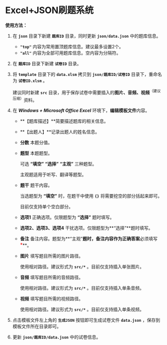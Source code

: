 # Excel+JSON刷题系统

**使用方法：**

1. 在 **`json`** 目录下新建 **`题库ID`** 目录，同时更新 **`json/data.json`** 中的题库信息。

   - **`"top"`** 内容为常用置顶题库信息。建议最多设置2个。
   - **`"all"`** 内容为全部可用题库信息。空内容为分隔符。

2. 在 **`题库ID`** 目录下新建 **`试卷ID`** 目录。

3. 将 **`template`** 目录下的 **`data.xlsm`** 拷贝到 **`json/题库ID/试卷ID`** 目录下，重命名为 **`试卷ID.xlsm`** 。

   建议同时新建 **`src`** 目录，用于保存试卷中需要插入的**图片、音频、视频**<sup>（建议压缩）</sup>资料。

4. 在 ***Windows + Microsoft Office Excel*** 环境下，**编辑模板文件**内容。

   - **【题库描述】**简要描述题库的相关信息。

   - **【出题人】**记录出题人的姓名信息。

   - **分数** 本题分值。

   - **题型** 本题题型。

     可选 **“填空”** **“选择”** **“主观”** 三种题型。

     主观题适用于听写、翻译等题型。

   - **题干** 题干内容。

     当选题型为 **“填空”** 时，在题干中使用 **`{}`** 将需要挖空的部分括起来即可。

     目前仅支持单个空白部分。

   - **选项1** 正确选项。仅限题型为 **“选择”** 题时填写。

   - **选项2、选项3、选项4** 干扰选项。仅限题型为**“选择”**题时填写。

   - **备注** 备注内容。题型为**“主观”**题时，备注内容作为正确答案**必须填写<sup><span style="color:red;">※</span></sup>**。

   - **图片** 填写题目所需的图片路径。

     使用相对路径。建议形式为 **`src/*`** 。目前仅支持插入单张图片。

   - **音频** 填写题目所需的音频路径。

     使用相对路径。建议形式为 **`src/*`** 。目前仅支持插入单条音频。

   - **视频** 填写题目所需的视频路径。

     使用相对路径。建议形式为 **`src/*`** 。目前仅支持插入单条视频。

5. 点击模板文件左上角的 **`生成JSON`** 按钮即可生成试卷文件 **`data.json`** ，保存到模板文件所在目录即可。

6. 更新 **`json/题库ID/data.json`** 中的试卷信息。
